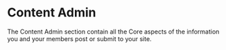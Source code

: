 # Content Admin

The Content Admin section contain all the Core aspects of the information you and your members post or submit to your site.
